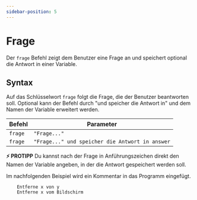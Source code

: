 ```yaml
---
sidebar-position: 5
---
```


# Frage

Der `frage` Befehl zeigt dem Benutzer eine Frage an und speichert optional die Antwort in einer Variable.

## Syntax

Auf das Schlüsselwort `frage` folgt die Frage, die der Benutzer beantworten soll. Optional kann der Befehl durch "und speicher die Antwort in" und dem Namen der Variable erweitert werden.

| Befehl     | Parameter |
| ---------- | --------- |
| `frage` | `"Frage..."` |
| `frage` | `"Frage..." und speicher die Antwort in answer` |

**⚡ PROTIPP** Du kannst nach der Frage in Anführungszeichen direkt den Namen der Variable angeben, in der die Antwort gespeichert werden soll.

Im nachfolgenden Beispiel wird ein Kommentar in das Programm eingefügt.

```text
    Entferne x von y
    Entferne x vom Bildschirm
```
